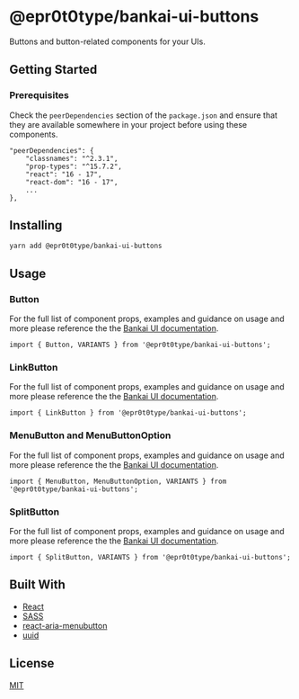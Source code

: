 # @epr0t0type/bankai-ui-buttons
Buttons and button-related components for your UIs.

## Getting Started

### Prerequisites
Check the `peerDependencies` section of the `package.json` and ensure that they are available somewhere in your project before using these components.

```
"peerDependencies": {
    "classnames": "^2.3.1",
    "prop-types": "^15.7.2",
    "react": "16 - 17",
    "react-dom": "16 - 17",
    ...
},
```

## Installing
```
yarn add @epr0t0type/bankai-ui-buttons
```

## Usage

### Button
For the full list of component props, examples and guidance on usage and more please reference the the [Bankai UI documentation](https://bankai-ui.com/?path=/story/components-buttons--button-story).

```
import { Button, VARIANTS } from '@epr0t0type/bankai-ui-buttons';
```

### LinkButton
For the full list of component props, examples and guidance on usage and more please reference the the [Bankai UI documentation](https://bankai-ui.com/?path=/story/components-buttons--link-button-story).

```
import { LinkButton } from '@epr0t0type/bankai-ui-buttons';
```

### MenuButton and MenuButtonOption
For the full list of component props, examples and guidance on usage and more please reference the the [Bankai UI documentation](https://bankai-ui.com/?path=/story/components-buttons--menu-button-story).

```
import { MenuButton, MenuButtonOption, VARIANTS } from '@epr0t0type/bankai-ui-buttons';
```

### SplitButton
For the full list of component props, examples and guidance on usage and more please reference the the [Bankai UI documentation](https://bankai-ui.com/?path=/story/components-buttons--split-button-story).

```
import { SplitButton, VARIANTS } from '@epr0t0type/bankai-ui-buttons';
```

## Built With
* [React](https://github.com/facebook/react)
* [SASS](https://github.com/sass/sass)
* [react-aria-menubutton](https://github.com/davidtheclark/react-aria-menubutton)
* [uuid](https://github.com/uuidjs/uuid)

## License
[MIT](../../../LICENSE)
